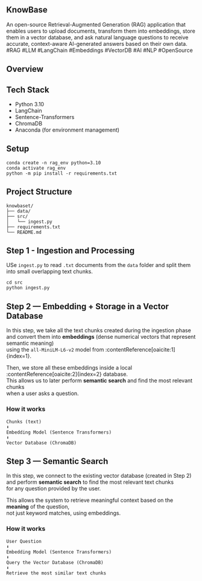 ## KnowBase
An open-source Retrieval-Augmented Generation (RAG) application that enables users to upload documents, transform them into embeddings, store them in a vector database, and ask natural language questions to receive accurate, context-aware AI-generated answers based on their own data.
#RAG #LLM #LangChain #Embeddings #VectorDB #AI #NLP #OpenSource

## Overview 

## Tech Stack 
- Python 3.10
- LangChain
- Sentence-Transformers
- ChromaDB
- Anaconda (for environment management)

## Setup

```bach
conda create -n rag_env python=3.10
conda activate rag_env
python -m pip install -r requirements.txt
```
## Project Structure
```
knowbaset/
├── data/
├── src/
│   └── ingest.py
├── requirements.txt
└── README.md
```
## Step 1 - Ingestion and Processing
USe `ingest.py` to read `.txt` documents from the `data` folder and split them into small overlapping text chunks.
```
cd src
python ingest.py
```
## Step 2 — Embedding + Storage in a Vector Database

In this step, we take all the text chunks created during the ingestion phase  
and convert them into **embeddings** (dense numerical vectors that represent semantic meaning)  
using the `all-MiniLM-L6-v2` model from :contentReference[oaicite:1]{index=1}.  

Then, we store all these embeddings inside a local :contentReference[oaicite:2]{index=2} database.  
This allows us to later perform **semantic search** and find the most relevant chunks  
when a user asks a question.

###  How it works
```
Chunks (text)
⬇
Embedding Model (Sentence Transformers)
⬇
Vector Database (ChromaDB)
```
##  Step 3 — Semantic Search

In this step, we connect to the existing vector database (created in Step 2)  
and perform **semantic search** to find the most relevant text chunks  
for any question provided by the user.

This allows the system to retrieve meaningful context based on the **meaning** of the question,  
not just keyword matches, using embeddings.
###  How it works
```
User Question
⬇
Embedding Model (Sentence Transformers)
⬇
Query the Vector Database (ChromaDB)
⬇
Retrieve the most similar text chunks
```
